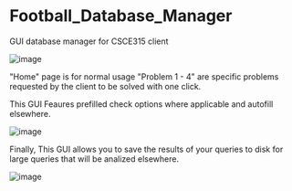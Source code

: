 # Football_Database_Manager
GUI database manager for CSCE315 client


![image](https://user-images.githubusercontent.com/23186075/112738444-18f7e200-8f31-11eb-9f90-63e8e11e0028.png)

"Home" page is for normal usage
"Problem 1 - 4" are specific problems requested by the client to be solved with one click.

This GUI Feaures prefilled check options where applicable and autofill elsewhere.

![image](https://user-images.githubusercontent.com/23186075/112738490-62e0c800-8f31-11eb-987b-06a6489d1fa9.png)

Finally, This GUI allows you to save the results of your queries to disk for large queries that will be analized elsewhere.

![image](https://user-images.githubusercontent.com/23186075/112738512-8277f080-8f31-11eb-9bdc-386fadf7145e.png)
